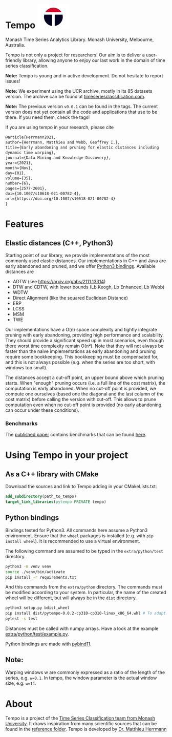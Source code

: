 # Tempo ![logo](./doc/logos/tempo100.png)
Monash Time Series Analytics Library.
Monash University, Melbourne, Australia.

Tempo is not only a project for researchers!
Our aim is to deliver a user-friendly library,
allowing anyone to enjoy our last work in the domain of time series classification.

**Note:** Tempo is young and in active development. Do not hesitate to report issues!

**Note:** We experiment using the UCR archive, mostly in its 85 datasets version.
The archive can be found at [timeseriesclassification.com](http://timeseriesclassification.com/dataset.php).

**Note:** The previous version `v0.0.1` can be found in the tags.
The current version does not yet contain all the code and applications that use to be there.
If you need them, check the tags!

If you are using tempo in your research, please cite
```
@article{Herrmann2021,
author={Herrmann, Matthieu and Webb, Geoffrey I.},
title={Early abandoning and pruning for elastic distances including dynamic time warping},
journal={Data Mining and Knowledge Discovery},
year={2021},
month={Nov},
day={01},
volume={35},
number={6},
pages={2577-2601},
doi={10.1007/s10618-021-00782-4},
url={https://doi.org/10.1007/s10618-021-00782-4}
}
```

# Features

## Elastic distances (C++, Python3)
Starting point of our library, we provide implementations of the most commonly used elastic distances.
Our implementations in C++ and Java are early abandoned and pruned, and we offer [Python3 bindings](#python3-bindings).
Available distances are
 * ADTW (see https://arxiv.org/abs/2111.13314)
 * DTW and CDTW, with lower bounds (Lb Keogh, Lb Enhanced, Lb Webb)
 * WDTW
 * Direct Alignment (like the squared Euclidean Distance)
 * ERP
 * LCSS
 * MSM
 * TWE

Our implementations have a O(n) space complexity and tightly integrate pruning with early abandoning,
providing high performance and scalability.
They should provide a significant speed up in most scenarios, even though there worst time complexity remain O(n²).
Note that they will not always be faster than the naive implementations
as early abandoning and pruning require some bookkeeping.
This bookkeeping must be compensated for, and this is not always possible
(e.g. when the series are too short, with windows too small).

The distances accept a cut-off point, an upper bound above which pruning starts.
When "enough" pruning occurs (i.e. a full line of the cost matrix),
the computation is early abandoned.
When no cut-off point is provided, we compute one ourselves
(based one the diagonal and the last column of the cost matrix)
before calling the version with cut-off.
This allows to prune computation even when no cut-off point is provided
(no early abandoning can occur under these conditions).

### Benchmarks
The [published paper](https://link.springer.com/article/10.1007/s10618-021-00782-4)
contains benchmarks that can be found [here](https://github.com/HerrmannM/paper-2021-EAPElasticDist).


# Using Tempo in your project

## As a C++ library with CMake
Download the sources and link to Tempo adding in your CMakeLists.txt:
```cmake
add_subdirectory(path_to_tempo)
target_link_libraries(pytempo PRIVATE tempo)
```

## Python bindings
Bindings tested for Python3. All commands here assume a Python3 environment.
Ensure that the `wheel` packages is installed (e.g. with `pip install wheel`).
It is recommended to use a virtual environment.

The following command are assumed to be typed in the `extra/python/test` directory.
```bash
python3 -m venv venv
source ./venv/bin/activate
pip install -r requirements.txt
```

And this commands from the `extra/python` directory.
The commands must be modified according to your system.
In particular, the name of the created wheel will be different,
but will always be in the `dist`
directory.
```bash
python3 setup.py bdist_wheel
pip install dist/pytempo-0.0.2-cp310-cp310-linux_x86_64.whl # To adapt!
pytest -s test 
```

Distances must be called with numpy arrays.
Have a look at the example [extra/python/test/example.py](bindings/python/example.py).

Python bindings are made with [pybind11](https://github.com/pybind/pybind11).

## Note:
Warping windows w are commonly expressed as a ratio of the length of the series, e.g. `w=0.1`.
In tempo, the window parameter is the actual window size, e.g. `w=14`.

# About
Tempo is a project of the [Time Series Classification team from Monash University](https://www.monash.edu/it/dsai/machine-learning).
It draws inspiration from many scientific sources that can be found in the [reference folder](./doc/references).
Tempo is developed by [Dr. Matthieu Herrmann](https://github.com/HerrmannM)
